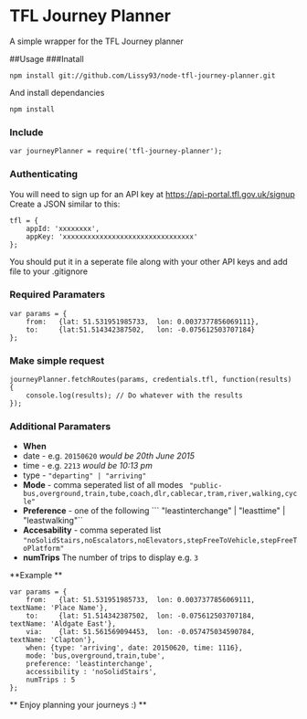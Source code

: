 # TFL Journey Planner

A simple wrapper for the TFL Journey planner

##Usage
###Inatall
```
npm install git://github.com/Lissy93/node-tfl-journey-planner.git
```
And install dependancies
```
npm install
```

### Include
```
var journeyPlanner = require('tfl-journey-planner');
```

### Authenticating
You will need to sign up for an API key at https://api-portal.tfl.gov.uk/signup
Create a JSON similar to this:
```
tfl = {
    appId: 'xxxxxxxx',
    appKey: 'xxxxxxxxxxxxxxxxxxxxxxxxxxxxxxxx'
};
```
You should put it in a seperate file along with your other API keys and add file to your .gitignore

### Required Paramaters
```
var params = {
    from:   {lat: 51.531951985733,  lon: 0.0037377856069111},
    to:     {lat:51.514342387502,   lon: -0.075612503707184}
};
```

### Make simple request
```
journeyPlanner.fetchRoutes(params, credentials.tfl, function(results) {
    console.log(results); // Do whatever with the results
});
```

### Additional Paramaters
* **When**
 * date - e.g. ```20150620```  *would be 20th June 2015*
 * time - e.g. ```2213```  *would be 10:13 pm*
 * type - ```"departing" | "arriving"```
* **Mode** - comma seperated list of all modes ``` "public-bus,overground,train,tube,coach,dlr,cablecar,tram,river,walking,cycle"```
* **Preference** - one of the following ``` "leastinterchange" | "leasttime" | "leastwalking"``
* **Accesability** - comma seperated list ```"noSolidStairs,noEscalators,noElevators,stepFreeToVehicle,stepFreeToPlatform"```
* **numTrips** The number of trips to display e.g. ```3```


**Example **
```
var params = {
    from:   {lat: 51.531951985733,  lon: 0.0037377856069111,    textName: 'Place Name'},
    to:     {lat: 51.514342387502,  lon: -0.075612503707184,    textName: 'Aldgate East'},
    via:    {lat: 51.561569094453,  lon: -0.057475034590784,    textName: 'Clapton'},
    when: {type: 'arriving', date: 20150620, time: 1116},
    mode: 'bus,overground,train,tube',
    preference: 'leastinterchange',
    accessibility : 'noSolidStairs',
    numTrips : 5
};
```


** Enjoy planning your journeys :) **

[TFL]:https://api-portal.tfl.gov.uk/signup
[@lissy_sykes]:http://twitter.com/lissy_sykes

